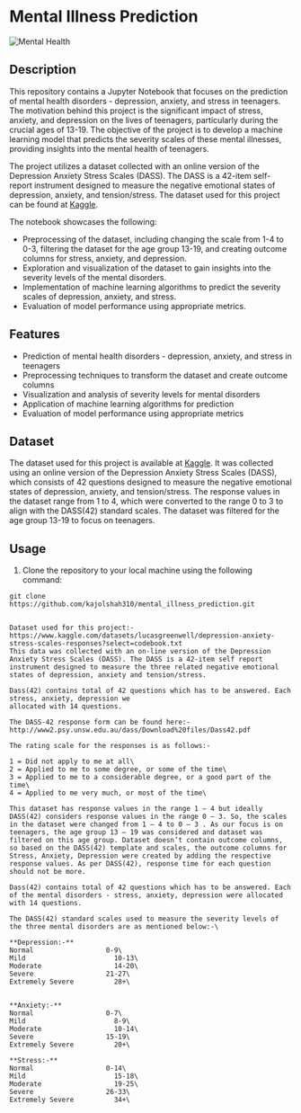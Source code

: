 # Mental Illness Prediction

![Mental Health](mental_health.jpg)

## Description
This repository contains a Jupyter Notebook that focuses on the prediction of mental health disorders - depression, anxiety, and stress in teenagers. The motivation behind this project is the significant impact of stress, anxiety, and depression on the lives of teenagers, particularly during the crucial ages of 13-19. The objective of the project is to develop a machine learning model that predicts the severity scales of these mental illnesses, providing insights into the mental health of teenagers.

The project utilizes a dataset collected with an online version of the Depression Anxiety Stress Scales (DASS). The DASS is a 42-item self-report instrument designed to measure the negative emotional states of depression, anxiety, and tension/stress. The dataset used for this project can be found at [Kaggle](https://www.kaggle.com/datasets/lucasgreenwell/depression-anxiety-stress-scales-responses?select=codebook.txt).

The notebook showcases the following:
- Preprocessing of the dataset, including changing the scale from 1-4 to 0-3, filtering the dataset for the age group 13-19, and creating outcome columns for stress, anxiety, and depression.
- Exploration and visualization of the dataset to gain insights into the severity levels of the mental disorders.
- Implementation of machine learning algorithms to predict the severity scales of depression, anxiety, and stress.
- Evaluation of model performance using appropriate metrics.

## Features
- Prediction of mental health disorders - depression, anxiety, and stress in teenagers
- Preprocessing techniques to transform the dataset and create outcome columns
- Visualization and analysis of severity levels for mental disorders
- Application of machine learning algorithms for prediction
- Evaluation of model performance using appropriate metrics

## Dataset
The dataset used for this project is available at [Kaggle](https://www.kaggle.com/datasets/lucasgreenwell/depression-anxiety-stress-scales-responses?select=codebook.txt). It was collected using an online version of the Depression Anxiety Stress Scales (DASS), which consists of 42 questions designed to measure the negative emotional states of depression, anxiety, and tension/stress. The response values in the dataset range from 1 to 4, which were converted to the range 0 to 3 to align with the DASS(42) standard scales. The dataset was filtered for the age group 13-19 to focus on teenagers.

## Usage
1. Clone the repository to your local machine using the following command:
```shell
git clone https://github.com/kajolshah310/mental_illness_prediction.git


Dataset used for this project:- https://www.kaggle.com/datasets/lucasgreenwell/depression-anxiety-stress-scales-responses?select=codebook.txt
This data was collected with an on-line version of the Depression Anxiety Stress Scales (DASS). The DASS is a 42-item self report instrument designed to measure the three related negative emotional states of depression, anxiety and tension/stress.

Dass(42) contains total of 42 questions which has to be answered. Each stress, anxiety, depression we
allocated with 14 questions.

The DASS-42 response form can be found here:- http://www2.psy.unsw.edu.au/dass/Download%20files/Dass42.pdf

The rating scale for the responses is as follows:-

1 = Did not apply to me at all\
2 = Applied to me to some degree, or some of the time\
3 = Applied to me to a considerable degree, or a good part of the time\
4 = Applied to me very much, or most of the time\

This dataset has response values in the range 1 – 4 but ideally DASS(42) considers response values in the range 0 – 3. So, the scales in the dataset were changed from 1 – 4 to 0 – 3 . As our focus is on teenagers, the age group 13 – 19 was considered and dataset was filtered on this age group. Dataset doesn’t contain outcome columns, so based on the DASS(42) template and scales, the outcome columns for Stress, Anxiety, Depression were created by adding the respective response values. As per DASS(42), response time for each question should not be more. 

Dass(42) contains total of 42 questions which has to be answered. Each of the mental disorders - stress, anxiety, depression were allocated with 14 questions.

The DASS(42) standard scales used to measure the severity levels of the three mental disorders are as mentioned below:-\

**Depression:-**
Normal	                0-9\       
Mild	                  10-13\	      
Moderate	              14-20\     
Severe	                21-27\
Extremely Severe	      28+\


**Anxiety:-**
Normal	                0-7\	      
Mild	                  8-9\	      
Moderate	              10-14\	    
Severe	                15-19\
Extremely Severe	      20+\

**Stress:-**
Normal	                0-14\
Mild	                  15-18\
Moderate	              19-25\
Severe	                26-33\
Extremely Severe	      34+\

